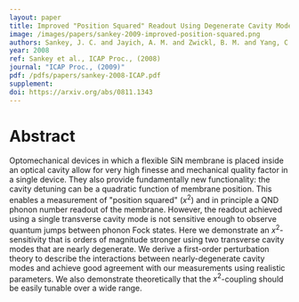 ```yaml
---
layout: paper
title: Improved "Position Squared" Readout Using Degenerate Cavity Modes
image: /images/papers/sankey-2009-improved-position-squared.png
authors: Sankey, J. C. and Jayich, A. M. and Zwickl, B. M. and Yang, C. and Harris, J. G. E.
year: 2008
ref: Sankey et al., ICAP Proc., (2008)
journal: "ICAP Proc., (2009)"
pdf: /pdfs/papers/sankey-2008-ICAP.pdf
supplement:
doi: https://arxiv.org/abs/0811.1343
---
```


# Abstract

Optomechanical devices in which a flexible SiN membrane is placed inside an optical cavity allow for very high finesse and mechanical quality factor in a single device. They also provide fundamentally new functionality: the cavity detuning can be a quadratic function of membrane position. This enables a measurement of "position squared" ($x^2$) and in principle a QND phonon number readout of the membrane. However, the readout achieved using a single transverse cavity mode is not sensitive enough to observe quantum jumps between phonon Fock states.
Here we demonstrate an $x^2$-sensitivity that is orders of magnitude stronger using two transverse cavity modes that are nearly degenerate. We derive a first-order perturbation theory to describe the interactions between nearly-degenerate cavity modes and achieve good agreement with our measurements using realistic parameters. We also demonstrate theoretically that the $x^2$-coupling should be easily tunable over a wide range.
